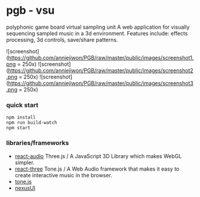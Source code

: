 # pgb - vsu

polyphonic game board virtual sampling unit
A web application for visually sequencing sampled music in a 3d environment. Features include: effects processing, 3d controls, save/share patterns.

![screenshot](https://github.com/anniejiwon/PGB/raw/master/public/images/screenshot1.png = 250x)
![screenshot](https://github.com/anniejiwon/PGB/raw/master/public/images/screenshot2.png = 250x)
![screenshot](https://github.com/anniejiwon/PGB/raw/master/public/images/screenshot3.png = 250x)

### quick start

```
npm install
npm run build-watch
npm start
```

### libraries/frameworks

* [react-audio](https://github.com/chrbala/react-audio)
Three.js / A JavaScript 3D Library which makes WebGL simpler.
* [react-three](https://github.com/Izzimach/react-three)
Tone.js / A Web Audio framework that makes it easy to create interactive music in the browser.
* [tone.js](https://github.com/Tonejs/Tone.js)
* [nexusUI](https://github.com/lsu-emdm/nexusUI)

